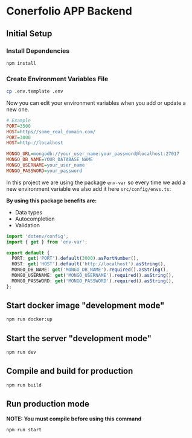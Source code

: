 # Conerfolio APP Backend

## Initial Setup

### Install Dependencies

```bash
npm install
```

### Create Environment Variables File

```bash
cp .env.template .env
```

Now you can edit your environment variables when you add or update a new one.

```ini
# Example
PORT=3500
HOST=https//some_real_domain.com/
PORT=3000
HOST=http://localhost

MONGO_URL=mongodb://your_user_name:your_password@localhost:27017
MONGO_DB_NAME=YOUR_DATABASE_NAME
MONGO_USERNAME=your_user_name
MONGO_PASSWORD=your_password
```

In this project we are using the package ```env-var``` so every time we add a new environment variable we also add it here ```src/config/envs.ts```:

**By using this package benefits are:**

- Data types
- Autocompletion
- Validation


```ts
import 'dotenv/config';
import { get } from 'env-var';

export default {
  PORT: get('PORT').default(3000).asPortNumber(),
  HOST: get('HOST').default('http://localhost').asString(),
  MONGO_DB_NAME: get('MONGO_DB_NAME').required().asString(),
  MONGO_USERNAME: get('MONGO_USERNAME').required().asString(),
  MONGO_PASSWORD: get('MONGO_PASSWORD').required().asString(),
};
```

## Start docker image "development mode"

```bash
npm run docker:up
```

## Start the server "development mode"

```bash
npm run dev
```

## Compile and build for production

```bash
npm run build
```

## Run production mode

**NOTE: You must compile before using this command**

```bash
npm run start
```
